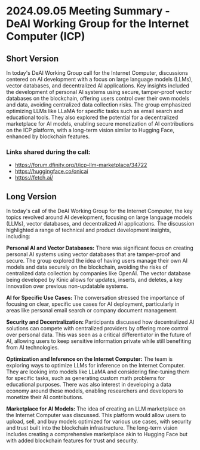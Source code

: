 # 2024.09.05 Meeting Summary - DeAI Working Group for the Internet Computer (ICP)

## Short Version
In today's DeAI Working Group call for the Internet Computer, discussions centered on AI development with a focus on large language models (LLMs), vector databases, and decentralized AI applications. Key insights included the development of personal AI systems using secure, tamper-proof vector databases on the blockchain, offering users control over their own models and data, avoiding centralized data collection risks. The group emphasized optimizing LLMs like LLaMA for specific tasks such as email search and educational tools. They also explored the potential for a decentralized marketplace for AI models, enabling secure monetization of AI contributions on the ICP platform, with a long-term vision similar to Hugging Face, enhanced by blockchain features.

### Links shared during the call:
* https://forum.dfinity.org/t/icp-llm-marketplace/34722
* https://huggingface.co/onicai
* https://fetch.ai/

## Long Version
In today's call of the DeAI Working Group for the Internet Computer, the key topics revolved around AI development, focusing on large language models (LLMs), vector databases, and decentralized AI applications. The discussion highlighted a range of technical and product development insights, including:

**Personal AI and Vector Databases:** There was significant focus on creating personal AI systems using vector databases that are tamper-proof and secure. The group explored the idea of having users manage their own AI models and data securely on the blockchain, avoiding the risks of centralized data collection by companies like OpenAI. The vector database being developed by Kinic allows for updates, inserts, and deletes, a key innovation over previous non-updatable systems.

**AI for Specific Use Cases:** The conversation stressed the importance of focusing on clear, specific use cases for AI deployment, particularly in areas like personal email search or company document management.

**Security and Decentralization:** Participants discussed how decentralized AI solutions can compete with centralized providers by offering more control over personal data. This was seen as a critical differentiator in the future of AI, allowing users to keep sensitive information private while still benefiting from AI technologies.

**Optimization and Inference on the Internet Computer:** The team is exploring ways to optimize LLMs for inference on the Internet Computer. They are looking into models like LLaMA and considering fine-tuning them for specific tasks, such as generating custom math problems for educational purposes. There was also interest in developing a data economy around these models, enabling researchers and developers to monetize their AI contributions.

**Marketplace for AI Models:** The idea of creating an LLM marketplace on the Internet Computer was discussed. This platform would allow users to upload, sell, and buy models optimized for various use cases, with security and trust built into the blockchain infrastructure. The long-term vision includes creating a comprehensive marketplace akin to Hugging Face but with added blockchain features for trust and security.